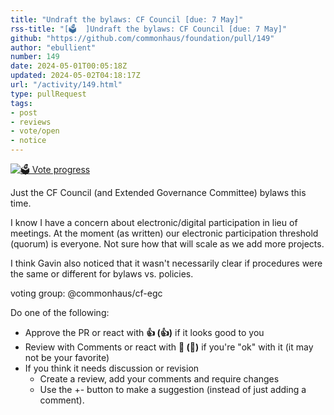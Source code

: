 ```yaml
---
title: "Undraft the bylaws: CF Council [due: 7 May]"
rss-title: "[🗳️  ]Undraft the bylaws: CF Council [due: 7 May]"
github: "https://github.com/commonhaus/foundation/pull/149"
author: "ebullient"
number: 149
date: 2024-05-01T00:05:18Z
updated: 2024-05-02T04:18:17Z
url: "/activity/149.html"
type: pullRequest
tags:
- post
- reviews
- vote/open
- notice
---
```

[![🗳️ Vote progress](https://www.commonhaus.org/votes/commonhaus/foundation/149.svg)](https://github.com/commonhaus/foundation/pull/149#issuecomment-2087745125 "IC_kwDOKRPTI858cHZl")

Just the CF Council (and Extended Governance Committee) bylaws this time.

I know I have a concern about electronic/digital participation in lieu of meetings. At the moment (as written) our electronic participation threshold (quorum) is everyone. Not sure how that will scale as we add more projects. 

I think Gavin also noticed that it wasn't necessarily clear if procedures were the same or different for bylaws vs. policies. 

voting group: @commonhaus/cf-egc

Do one of the following:  

- Approve the PR or react with **👍 (:+1:)** if it looks good to you
- Review with Comments or react with **👀 (:eyes:)** if you're "ok" with it (it may not be your favorite)
- If you think it needs discussion or revision
    - Create a review, add your comments and require changes
    - Use the +- button to make a suggestion (instead of just adding a comment). 

